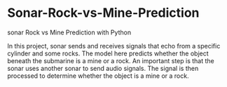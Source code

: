 # Sonar-Rock-vs-Mine-Prediction
sonar Rock vs Mine Prediction with Python

In this project, sonar sends and receives signals that echo from a specific cylinder and some rocks. The model here predicts whether the object beneath the submarine is a mine or a rock. An important step is that the sonar uses another sonar to send audio signals. The signal is then processed to determine whether the object is a mine or a rock.
